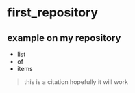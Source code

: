 # first_repository
## example on my repository 
- list
- of
- items 
> this is a citation
> hopefully it will work
